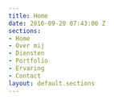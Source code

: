 ```yaml
---
title: Home
date: 2016-09-20 07:43:00 Z
sections:
- Home
- Over mij
- Diensten
- Portfolio
- Ervaring
- Contact
layout: default.sections
---
```


